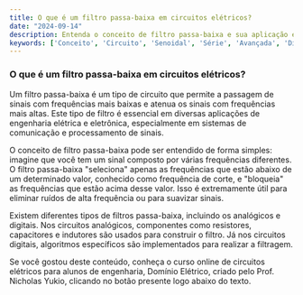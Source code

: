 ```yaml
---
title: O que é um filtro passa-baixa em circuitos elétricos?
date: "2024-09-14"
description: Entenda o conceito de filtro passa-baixa e sua aplicação em circuitos elétricos.
keywords: ['Conceito', 'Circuito', 'Senoidal', 'Série', 'Avançada', 'Digital', 'Filtro']
---
```


### O que é um filtro passa-baixa em circuitos elétricos?

Um filtro passa-baixa é um tipo de circuito que permite a passagem de sinais com frequências mais baixas e atenua os sinais com frequências mais altas. Este tipo de filtro é essencial em diversas aplicações de engenharia elétrica e eletrônica, especialmente em sistemas de comunicação e processamento de sinais.

O conceito de filtro passa-baixa pode ser entendido de forma simples: imagine que você tem um sinal composto por várias frequências diferentes. O filtro passa-baixa "seleciona" apenas as frequências que estão abaixo de um determinado valor, conhecido como frequência de corte, e "bloqueia" as frequências que estão acima desse valor. Isso é extremamente útil para eliminar ruídos de alta frequência ou para suavizar sinais.

Existem diferentes tipos de filtros passa-baixa, incluindo os analógicos e digitais. Nos circuitos analógicos, componentes como resistores, capacitores e indutores são usados para construir o filtro. Já nos circuitos digitais, algoritmos específicos são implementados para realizar a filtragem.

Se você gostou deste conteúdo, conheça o curso online de circuitos elétricos para alunos de engenharia, Domínio Elétrico, criado pelo Prof. Nicholas Yukio, clicando no botão presente logo abaixo do texto.